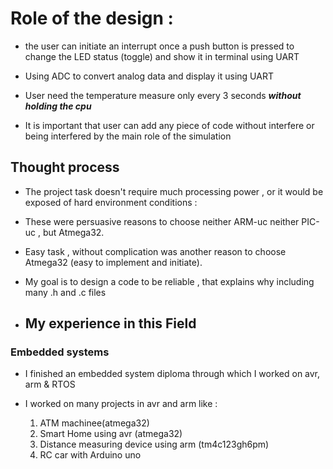 # Role of the design :

 - the user can initiate an interrupt once a push button is pressed to
   change the LED status (toggle) and show it in terminal using UART
  
 - Using ADC to convert analog data and display it using UART 
  
 - User need the temperature measure only every 3 seconds ***without
   holding the cpu***
  
 - It is important that user can add any piece of code without interfere
   or being interfered by the main role of the simulation

## Thought process

-   The project task doesn't require much processing power , or it would be exposed of hard environment conditions :
- These were persuasive reasons to choose neither ARM-uc neither PIC-uc , but Atmega32.
-   Easy task , without complication was another reason to choose Atmega32 (easy to implement and initiate).
-    My goal is to design a code to be reliable , that explains why including many .h and .c files

- ## My experience in this Field

### Embedded systems

-   I finished an embedded system diploma through which I worked on avr, arm & RTOS
    
-   I worked on many projects in avr and arm like :
    
    1.  ATM machinee(atmega32)
    2.  Smart Home using avr (atmega32)
    3.  Distance measuring device using arm (tm4c123gh6pm)
    4.  RC car with Arduino uno 
    

